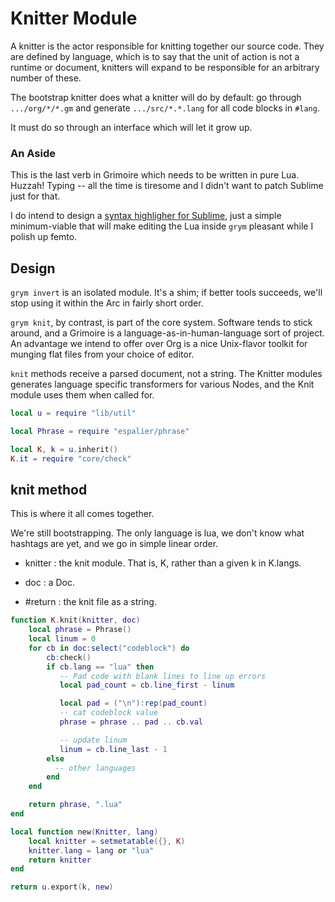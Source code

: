 # Knitter Module

   A knitter is the actor responsible for knitting together our source
 code.  They are defined by language, which is to say that the unit of
 action is not a runtime or document, knitters will expand to be
 responsible for an arbitrary number of these.


 The bootstrap knitter does what a knitter will do by default:  go through
 ``.../org/*/*.gm`` and generate ``.../src/*.*.lang`` for all code blocks in
 ``#lang``.


 It must do so through an interface which will let it grow up.

### An Aside

   This is the last verb in Grimoire which needs to be written in pure
 Lua.  Huzzah! Typing -- all the time is tiresome and I didn't want to
 patch Sublime just for that.


 I do intend to design a
 [syntax highligher for Sublime](etc/Grimoire.sublime_syntax), just
 a simple minimum-viable that will make editing the Lua inside ``grym``
 pleasant while I polish up femto.


## Design

   ``grym invert`` is an isolated module.  It's a shim; if better tools
 succeeds, we'll stop using it within the Arc in fairly short order.


 ``grym knit``, by contrast, is part of the core system.  Software tends
 to stick around, and a Grimoire is a language-as-in-human-language
 sort of project.  An advantage we intend to offer over Org is a
 nice Unix-flavor toolkit for munging flat files from your choice of
 editor.


 ``knit`` methods receive a parsed document, not a string.  The Knitter
 modules generates language specific transformers for various Nodes,
 and the Knit module uses them when called for.

```lua
local u = require "lib/util"

local Phrase = require "espalier/phrase"

local K, k = u.inherit()
K.it = require "core/check"
```
## knit method

   This is where it all comes together.


 We're still bootstrapping.  The only language is lua, we don't know
 what hashtags are yet, and we go in simple linear order.


 - knitter :  the knit module. That is, K, rather than a given k in
              K.langs.
 - doc     :  a Doc.


 - #return : the knit file as a string.


```lua
function K.knit(knitter, doc)
    local phrase = Phrase()
    local linum = 0
    for cb in doc:select("codeblock") do
        cb:check()
        if cb.lang == "lua" then
           -- Pad code with blank lines to line up errors
           local pad_count = cb.line_first - linum

           local pad = ("\n"):rep(pad_count)
           -- cat codeblock value
           phrase = phrase .. pad .. cb.val

           -- update linum
           linum = cb.line_last - 1
        else
          -- other languages
        end
    end

    return phrase, ".lua"
end

local function new(Knitter, lang)
    local knitter = setmetatable({}, K)
    knitter.lang = lang or "lua"
    return knitter
end

return u.export(k, new)
```
